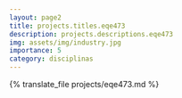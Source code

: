 ```yaml
---
layout: page2
title: projects.titles.eqe473
description: projects.descriptions.eqe473
img: assets/img/industry.jpg
importance: 5
category: disciplinas
---
```


{% translate_file projects/eqe473.md %}
